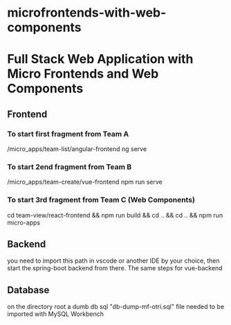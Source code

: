 # microfrontends-with-web-components
# Full Stack Web Application with Micro Frontends and Web Components

## Frontend

### To start first fragment from Team A
/micro_apps/team-list/angular-frontend
ng serve

### To start 2end fragment from Team B
/micro_apps/team-create/vue-frontend
npm run serve

### To start 3rd fragment from Team C (Web Components)
cd team-view/react-frontend && npm run build && cd .. && cd .. && npm run micro-apps


## Backend

you need to import this path in vscode or another IDE by your choice, then start the spring-boot backend from there. The same steps for vue-backend

## Database
on the directory root a dumb db sql "db-dump-mf-otri.sql" file needed to be imported with MySQL Workbench  
